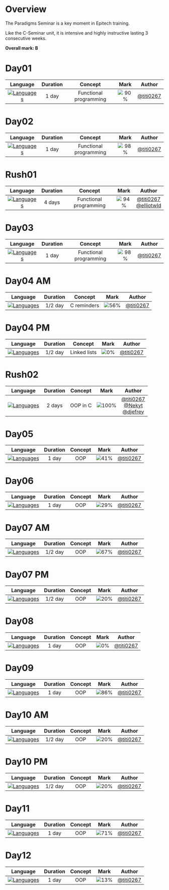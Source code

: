# Overview

The Paradigms Seminar is a key moment in Epitech training.

Like the C-Seminar unit, it is intensive and highly instructive lasting 3 consecutive weeks.

**Overall mark: B**

# Day01

|                                    Language                                     | Duration |        Concept         |                Mark                 |                  Author                  |
| :-----------------------------------------------------------------------------: | :------: | :--------------------: | :---------------------------------: | :--------------------------------------: |
| [![Languages](https://skillicons.dev/icons?i=haskell)](https://haskell.org/en/) |  1 day   | Functional programming | ![90%](https://progress-bar.dev/90) | [@titi0267](https://github.com/titi0267) |

# Day02

|                                    Language                                     | Duration |        Concept         |                Mark                 |                  Author                  |
| :-----------------------------------------------------------------------------: | :------: | :--------------------: | :---------------------------------: | :--------------------------------------: |
| [![Languages](https://skillicons.dev/icons?i=haskell)](https://haskell.org/en/) |  1 day   | Functional programming | ![98%](https://progress-bar.dev/98) | [@titi0267](https://github.com/titi0267) |

# Rush01

|                                    Language                                     | Duration |        Concept         |                Mark                 |                                          Author                                          |
| :-----------------------------------------------------------------------------: | :------: | :--------------------: | :---------------------------------: | :--------------------------------------------------------------------------------------: |
| [![Languages](https://skillicons.dev/icons?i=haskell)](https://haskell.org/en/) |  4 days  | Functional programming | ![94%](https://progress-bar.dev/94) | [@titi0267](https://github.com/titi0267) <br> [@eIIiotwId](https://github.com/eIIiotwId) |

# Day03

|                                    Language                                     | Duration |        Concept         |                Mark                 | Author                                   |
| :-----------------------------------------------------------------------------: | :------: | :--------------------: | :---------------------------------: | ---------------------------------------- |
| [![Languages](https://skillicons.dev/icons?i=haskell)](https://haskell.org/en/) |  1 day   | Functional programming | ![98%](https://progress-bar.dev/98) | [@titi0267](https://github.com/titi0267) |

# Day04 AM

|                              Language                               | Duration |   Concept   |                Mark                 |                  Author                  |
| :-----------------------------------------------------------------: | :------: | :---------: | :---------------------------------: | :--------------------------------------: |
| [![Languages](https://skillicons.dev/icons?i=c)](https://c.org/en/) | 1/2 day  | C reminders | ![56%](https://progress-bar.dev/56) | [@titi0267](https://github.com/titi0267) |

# Day04 PM

|                              Language                               | Duration |   Concept    |               Mark                |                  Author                  |
| :-----------------------------------------------------------------: | :------: | :----------: | :-------------------------------: | :--------------------------------------: |
| [![Languages](https://skillicons.dev/icons?i=c)](https://c.org/en/) | 1/2 day  | Linked lists | ![0%](https://progress-bar.dev/0) | [@titi0267](https://github.com/titi0267) |

# Rush02

|                              Language                               | Duration | Concept  |                 Mark                  |                                                            Author                                                            |
| :-----------------------------------------------------------------: | :------: | :------: | :-----------------------------------: | :--------------------------------------------------------------------------------------------------------------------------: |
| [![Languages](https://skillicons.dev/icons?i=c)](https://c.org/en/) |  2 days  | OOP in C | ![100%](https://progress-bar.dev/100) | [@titi0267](https://github.com/titi0267) <br> [@Nekyt](https://github.com/Nekyt) <br> [@djefrey](https://github.com/djefrey) |

# Day05

|                                Language                                 | Duration | Concept |                Mark                 |                  Author                  |
| :---------------------------------------------------------------------: | :------: | :-----: | :---------------------------------: | :--------------------------------------: |
| [![Languages](https://skillicons.dev/icons?i=cpp)](https://cpp.org/en/) |  1 day   |   OOP   | ![41%](https://progress-bar.dev/41) | [@titi0267](https://github.com/titi0267) |

# Day06

|                                Language                                 | Duration | Concept |                Mark                 |                  Author                  |
| :---------------------------------------------------------------------: | :------: | :-----: | :---------------------------------: | :--------------------------------------: |
| [![Languages](https://skillicons.dev/icons?i=cpp)](https://cpp.org/en/) |  1 day   |   OOP   | ![29%](https://progress-bar.dev/29) | [@titi0267](https://github.com/titi0267) |

# Day07 AM

|                                Language                                 | Duration | Concept |                Mark                 |                  Author                  |
| :---------------------------------------------------------------------: | :------: | :-----: | :---------------------------------: | :--------------------------------------: |
| [![Languages](https://skillicons.dev/icons?i=cpp)](https://cpp.org/en/) | 1/2 day  |   OOP   | ![67%](https://progress-bar.dev/67) | [@titi0267](https://github.com/titi0267) |

# Day07 PM

|                                Language                                 | Duration | Concept |                Mark                 |                  Author                  |
| :---------------------------------------------------------------------: | :------: | :-----: | :---------------------------------: | :--------------------------------------: |
| [![Languages](https://skillicons.dev/icons?i=cpp)](https://cpp.org/en/) | 1/2 day  |   OOP   | ![20%](https://progress-bar.dev/20) | [@titi0267](https://github.com/titi0267) |

# Day08

|                                Language                                 | Duration | Concept |               Mark                |                  Author                  |
| :---------------------------------------------------------------------: | :------: | :-----: | :-------------------------------: | :--------------------------------------: |
| [![Languages](https://skillicons.dev/icons?i=cpp)](https://cpp.org/en/) |  1 day   |   OOP   | ![0%](https://progress-bar.dev/0) | [@titi0267](https://github.com/titi0267) |

# Day09

|                                Language                                 | Duration | Concept |                Mark                 |                  Author                  |
| :---------------------------------------------------------------------: | :------: | :-----: | :---------------------------------: | :--------------------------------------: |
| [![Languages](https://skillicons.dev/icons?i=cpp)](https://cpp.org/en/) |  1 day   |   OOP   | ![86%](https://progress-bar.dev/86) | [@titi0267](https://github.com/titi0267) |

# Day10 AM

|                                Language                                 | Duration | Concept |                Mark                 |                  Author                  |
| :---------------------------------------------------------------------: | :------: | :-----: | :---------------------------------: | :--------------------------------------: |
| [![Languages](https://skillicons.dev/icons?i=cpp)](https://cpp.org/en/) | 1/2 day  |   OOP   | ![20%](https://progress-bar.dev/20) | [@titi0267](https://github.com/titi0267) |

# Day10 PM

|                                Language                                 | Duration | Concept |                Mark                 |                  Author                  |
| :---------------------------------------------------------------------: | :------: | :-----: | :---------------------------------: | :--------------------------------------: |
| [![Languages](https://skillicons.dev/icons?i=cpp)](https://cpp.org/en/) | 1/2 day  |   OOP   | ![20%](https://progress-bar.dev/20) | [@titi0267](https://github.com/titi0267) |

# Day11

|                                Language                                 | Duration | Concept |                Mark                 |                  Author                  |
| :---------------------------------------------------------------------: | :------: | :-----: | :---------------------------------: | :--------------------------------------: |
| [![Languages](https://skillicons.dev/icons?i=cpp)](https://cpp.org/en/) |  1 day   |   OOP   | ![71%](https://progress-bar.dev/71) | [@titi0267](https://github.com/titi0267) |

# Day12

|                                Language                                 | Duration | Concept |                Mark                 |                  Author                  |
| :---------------------------------------------------------------------: | :------: | :-----: | :---------------------------------: | :--------------------------------------: |
| [![Languages](https://skillicons.dev/icons?i=cpp)](https://cpp.org/en/) |  1 day   |   OOP   | ![13%](https://progress-bar.dev/13) | [@titi0267](https://github.com/titi0267) |
